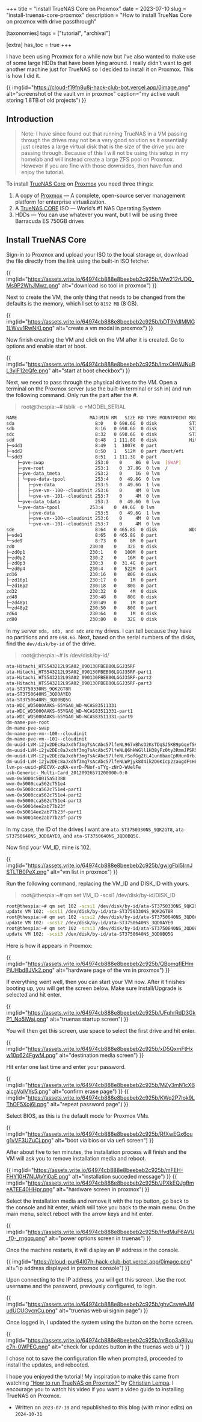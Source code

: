 +++
title = "Install TrueNAS Core on Proxmox"
date = 2023-07-10
slug = "install-truenas-core-proxmox"
description = "How to install TrueNas Core on proxmox with drive passthrough"

[taxonomies]
tags = ["tutorial", "archival"]

[extra]
has_toc = true
+++

I have been using Proxmox for a while now but I've also wanted to make use of some large HDDs that have been lying around. I really didn't want to get another machine just for TrueNAS so I decided to install it on Proxmox. This is how I did it.

<!-- more -->

{{ img(id="https://cloud-f19fn8u8j-hack-club-bot.vercel.app/0image.png" alt="screenshot of the vault vm in proxmox" caption="my active vault storing 1.8TB of old projects") }}

## Introduction

> Note: I have since found out that running TrueNAS in a VM passing through the drives may not be a very good solution as it essentially just creates a large virtual disk that is the size of the drive you are passing through. Because of this I will not be using this setup in my homelab and will instead create a large ZFS pool on Proxmox. However if you are fine with those downsides, then have fun and enjoy the tutorial.

To install [TrueNAS Core](https://www.truenas.com/download-truenas-core/#) on [Proxmox](https://www.proxmox.com/en/proxmox-ve) you need three things:

1.  A copy of [Proxmox](https://www.proxmox.com/en/proxmox-ve) — A complete, open-source server management platform for enterprise virtualization.
2.  A [TrueNAS CORE](https://www.truenas.com/download-truenas-core/#) ISO — World’s #1 NAS Operating System
3.  HDDs — You can use whatever you want, but I will be using three Barracuda ES 750GB drives

## Install TrueNAS Core

Sign-in to Proxmox and upload your ISO to the local storage or, download the file directly from the link using the built-in ISO fetcher.

{{ img(id="https://assets.vrite.io/64974cb888e8beebeb2c925b/Ww212rUDQ_Ms9P2WhJMwz.png" alt="download iso tool in proxmox") }}

Next to create the VM, the only thing that needs to be changed from the defaults is the memory, which I set to `8192 MB` (8 GB).

{{ img(id="https://assets.vrite.io/64974cb888e8beebeb2c925b/bDT9VdIMMG1LWvv1RwNKl.png" alt="create a vm modal in proxmox") }}

Now finish creating the VM and click on the VM after it is created. Go to options and enable start at boot.

{{ img(id="https://assets.vrite.io/64974cb888e8beebeb2c925b/ImxOHWJNuRL3yiF12cQfe.png" alt="start at boot checkbox") }}

Next, we need to pass through the physical drives to the VM. Open a terminal on the Proxmox server (use the built-in terminal or ssh in) and run the following command. Only run the part after the #.

> root@thespia:~# lsblk -o +MODEL,SERIAL
```bash
NAME                           MAJ:MIN RM   SIZE RO TYPE MOUNTPOINT MODEL                   SERIAL
sda                              8:0    0 698.6G  0 disk            ST3750330NS             9QK2GT8R
sdb                              8:16   0 698.6G  0 disk            ST3750640NS             3QD0AYE0
sdc                              8:32   0 698.6G  0 disk            ST3750640NS             3QD0BQ5G
sdd                              8:48   1 111.8G  0 disk            Hitachi_HTS543212L9SA02 090130FBEB00LGGJ35RF
├─sdd1                           8:49   1  1007K  0 part
├─sdd2                           8:50   1   512M  0 part /boot/efi
└─sdd3                           8:51   1 111.3G  0 part
    ├─pve-swap                   253:0    0     8G  0 lvm  [SWAP]
    ├─pve-root                   253:1    0  37.8G  0 lvm  /
    ├─pve-data_tmeta             253:2    0     1G  0 lvm
    │ └─pve-data-tpool           253:4    0  49.6G  0 lvm
    │   ├─pve-data               253:5    0  49.6G  1 lvm
    │   ├─pve-vm--100--cloudinit 253:6    0     4M  0 lvm
    │   └─pve-vm--101--cloudinit 253:7    0     4M  0 lvm
    └─pve-data_tdata             253:3    0  49.6G  0 lvm
    └─pve-data-tpool           253:4    0  49.6G  0 lvm
        ├─pve-data               253:5    0  49.6G  1 lvm
        ├─pve-vm--100--cloudinit 253:6    0     4M  0 lvm
        └─pve-vm--101--cloudinit 253:7    0     4M  0 lvm
sde                              8:64   0 465.8G  0 disk            WDC_WD5000AAKS-65YGA0   WD-WCAS83511331
├─sde1                           8:65   0 465.8G  0 part
└─sde9                           8:73   0     8M  0 part
zd0                            230:0    0    32G  0 disk
├─zd0p1                        230:1    0   100M  0 part
├─zd0p2                        230:2    0    16M  0 part
├─zd0p3                        230:3    0  31.4G  0 part
└─zd0p4                        230:4    0   522M  0 part
zd16                           230:16   0    80G  0 disk
├─zd16p1                       230:17   0     1M  0 part
└─zd16p2                       230:18   0    80G  0 part
zd32                           230:32   0     4M  0 disk
zd48                           230:48   0    80G  0 disk
├─zd48p1                       230:49   0     1M  0 part
└─zd48p2                       230:50   0    80G  0 part
zd64                           230:64   0     1M  0 disk
zd80                           230:80   0    32G  0 disk
```

In my server `sda, sdb, and sdc` are my drives. I can tell because they have no partitions and are `698.6G`. Next, based on the serial numbers of the disks, find the `dev/disk/by-id` of the drive.

> root@thespia:~# ls /dev/disk/by-id/
```bash
ata-Hitachi_HTS543212L9SA02_090130FBEB00LGGJ35RF
ata-Hitachi_HTS543212L9SA02_090130FBEB00LGGJ35RF-part1
ata-Hitachi_HTS543212L9SA02_090130FBEB00LGGJ35RF-part2
ata-Hitachi_HTS543212L9SA02_090130FBEB00LGGJ35RF-part3
ata-ST3750330NS_9QK2GT8R
ata-ST3750640NS_3QD0AYE0
ata-ST3750640NS_3QD0BQ5G
ata-WDC_WD5000AAKS-65YGA0_WD-WCAS83511331
ata-WDC_WD5000AAKS-65YGA0_WD-WCAS83511331-part1
ata-WDC_WD5000AAKS-65YGA0_WD-WCAS83511331-part9
dm-name-pve-root
dm-name-pve-swap
dm-name-pve-vm--100--cloudinit
dm-name-pve-vm--101--cloudinit
dm-uuid-LVM-i2jw2DEc8aJxdhf3mg7sAcAbc57lfeNL967xBhsO2KsTDqSJ5KB9pGqef5HjQJHk
dm-uuid-LVM-i2jw2DEc8aJxdhf3mg7sAcAbc57lfeNLQ6hkWGll1H38yFz0ty3RmmJPSRSbj1sa
dm-uuid-LVM-i2jw2DEc8aJxdhf3mg7sAcAbc57lfeNLrSofGgZtL41un6baoCpRHunOrbJeMTeO
dm-uuid-LVM-i2jw2DEc8aJxdhf3mg7sAcAbc57lfeNLWPjyk8d4ik2D6KIcp2zaugdFsHB4TNOM
lvm-pv-uuid-pRECVX-zqKA-evrD-PNof-sTYg-zNrD-WUelFe
usb-Generic-_Multi-Card_20120926571200000-0:0
wwn-0x5000c50015a53388
wwn-0x5000cca562c751e4
wwn-0x5000cca562c751e4-part1
wwn-0x5000cca562c751e4-part2
wwn-0x5000cca562c751e4-part3
wwn-0x50014ee2ab77b23f
wwn-0x50014ee2ab77b23f-part1
wwn-0x50014ee2ab77b23f-part9
```

In my case, the ID of the drives I want are `ata-ST3750330NS_9QK2GT8`, `ata-ST3750640NS_3QD0AYE0`, and `ata-ST3750640NS_3QD0BQ5G`.

Now find your VM_ID, mine is 102.

{{ img(id="https://assets.vrite.io/64974cb888e8beebeb2c925b/gwjgFbI5IrnJSTLTB0PeX.png" alt="vm list in proxmox") }}

Run the following command, replacing the VM_ID and DISK_ID with yours.

> root@thespia:~# qm set VM_ID -scsi1 /dev/disk/by-id/DISK_ID
```bash
root@thespia:~# qm set 102 -scsi1 /dev/disk/by-id/ata-ST3750330NS_9QK2GT8R
update VM 102: -scsi1 /dev/disk/by-id/ata-ST3750330NS_9QK2GT8R
root@thespia:~# qm set 102 -scsi2 /dev/disk/by-id/ata-ST3750640NS_3QD0AYE0
update VM 102: -scsi2 /dev/disk/by-id/ata-ST3750640NS_3QD0AYE0
root@thespia:~# qm set 102 -scsi3 /dev/disk/by-id/ata-ST3750640NS_3QD0BQ5G
update VM 102: -scsi3 /dev/disk/by-id/ata-ST3750640NS_3QD0BQ5G
```

Here is how it appears in Proxmox:

{{ img(id="https://assets.vrite.io/64974cb888e8beebeb2c925b/QBpmqflEHmPiUHbd8JVk2.png" alt="hardware page of the vm in proxmox") }}

If everything went well, then you can start your VM now. After it finishes booting up, you will get the screen below. Make sure Install/Upgrade is selected and hit enter.

{{ img(id="https://assets.vrite.io/64974cb888e8beebeb2c925b/UFqhrRdD3GkP1_No5lWaj.png" alt="truenas startup screen") }}

You will then get this screen, use space to select the first drive and hit enter.

{{ img(id="https://assets.vrite.io/64974cb888e8beebeb2c925b/xD5QxmFtHxw10p624FgwM.png" alt="destination media screen") }}

Hit enter one last time and enter your password.

{{ img(id="https://assets.vrite.io/64974cb888e8beebeb2c925b/MZy3mN1cXBaicgVolVYs5.png" alt="confirm erase page") }}
{{ img(id="https://assets.vrite.io/64974cb888e8beebeb2c925b/KWq2P7Iok9LThOF5Xoj6l.png" alt="repeat password page") }}

Select BIOS, as this is the default mode for Proxmox VMs.

{{ img(id="https://assets.vrite.io/64974cb888e8beebeb2c925b/RfXwEGx6oug1vVF3UZuCj.png" alt="boot via bios or via uefi screen") }}

After about five to ten minutes, the installation process will finish and the VM will ask you to remove installation media and reboot.

{{ img(id="https://assets.vrite.io/64974cb888e8beebeb2c925b/mFEH-FHY10H7NUAvYi0aE.png" alt="installation succeded message") }}
{{ img(id="https://assets.vrite.io/64974cb888e8beebeb2c925b/JPXkEQJgBmeATEE40HHpr.png" alt="hardware screen in proxmox") }}

Select the installation media and remove it with the top button, go back to the console and hit enter, which will take you back to the main menu. On the main menu, select reboot with the arrow keys and hit enter.

{{ img(id="https://assets.vrite.io/64974cb888e8beebeb2c925b/IfvdMuF6AVU_f0-_rngqq.png" alt="power options screen in truenas") }}

Once the machine restarts, it will display an IP address in the console.

{{ img(id="https://cloud-pur64l07h-hack-club-bot.vercel.app/0image.png" alt="ip address displayed in proxmox console") }}

Upon connecting to the IP address, you will get this screen. Use the root username and the password, previously configured, to login.

{{ img(id="https://assets.vrite.io/64974cb888e8beebeb2c925b/ghvCsvwAJMudUCUGvcnCu.png" alt="truenas web ui signin page") }}

Once logged in, I updated the system using the button on the home screen.

{{ img(id="https://assets.vrite.io/64974cb888e8beebeb2c925b/nrBop3a9ilvuc7h-0WPEG.png" alt="check for updates button in the truenas web ui") }}

I chose not to save the configuration file when prompted, proceeded to install the updates, and rebooted.

I hope you enjoyed the tutorial! My inspiration to make this came from watching [“How to run TrueNAS on Proxmox?”](https://www.youtube.com/watch?v=M3pKprTdNqQ) by [Christian Lempa](https://www.youtube.com/@christianlempa). I encourage you to watch his video if you want a video guide to installing TrueNAS on Proxmox.

* Written on `2023-07-10` and republished to this blog (with minor edits) on `2024-10-31`
